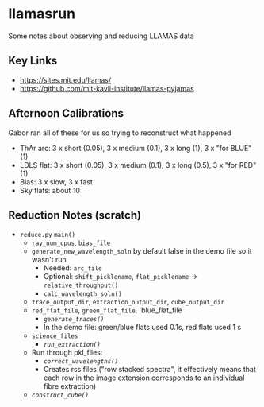 # llamasrun
Some notes about observing and reducing LLAMAS data

## Key Links
* https://sites.mit.edu/llamas/
* https://github.com/mit-kavli-institute/llamas-pyjamas

## Afternoon Calibrations
Gabor ran all of these for us so trying to reconstruct what happened
- ThAr arc: 3 x short (0.05), 3 x medium (0.1), 3 x long (1), 3 x "for BLUE" (1)
- LDLS flat: 3 x short (0.05), 3 x medium (0.1), 3 x long (0.5), 3 x "for RED" (1)
- Bias: 3 x slow, 3 x fast
- Sky flats: about 10

## Reduction Notes (scratch)
- `reduce.py` `main()`
  - `ray_num_cpus`, `bias_file`
  - `generate_new_wavelength_soln` by default false in the demo file so it wasn't run
    - Needed: `arc_file`
    - Optional: `shift_picklename`, `flat_picklename` -> `relative_throughput()`
    - `calc_wavelength_soln()`
  - `trace_output_dir`, `extraction_output_dir`, `cube_output_dir`
  - `red_flat_file`, `green_flat_file`, 'blue_flat_file`
    - *`generate_traces()`*
    - In the demo file: green/blue flats used 0.1s, red flats used 1 s
  - `science_files`
    - *`run_extraction()`*
  - Run through pkl_files:
    - *`correct_wavelengths()`*
    - Creates rss files ("row stacked spectra", it effectively means that each row in the image extension corresponds to an individual fibre extraction)
  - *`construct_cube()`*
